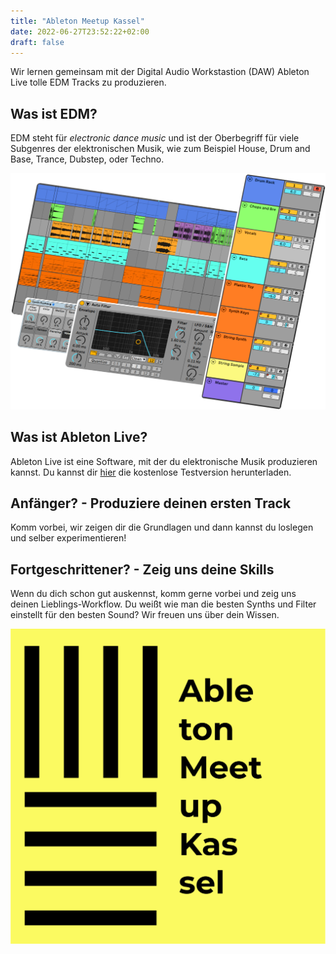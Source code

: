 ```yaml
---
title: "Ableton Meetup Kassel"
date: 2022-06-27T23:52:22+02:00
draft: false
---
```

Wir lernen gemeinsam mit der Digital Audio Workstastion (DAW) Ableton Live tolle EDM Tracks zu produzieren.

## Was ist EDM?
EDM steht für *electronic dance music* und ist der Oberbegriff für viele Subgenres der elektronischen Musik, wie zum Beispiel House, Drum and Base, Trance, Dubstep, oder Techno.

![Live](live.png)

## Was ist Ableton Live?
Ableton Live ist eine Software, mit der du elektronische Musik produzieren kannst. Du kannst dir  [hier](https://www.ableton.com/de/trial/) die kostenlose Testversion herunterladen.

## Anfänger? - Produziere deinen ersten Track 
Komm vorbei, wir zeigen dir die Grundlagen und dann kannst du loslegen und selber experimentieren!

## Fortgeschrittener? - Zeig uns deine Skills
Wenn du dich schon gut auskennst, komm gerne vorbei und zeig uns deinen Lieblings-Workflow. Du weißt wie man die besten Synths und Filter einstellt für den besten Sound? Wir freuen uns über dein Wissen.

![Ableton](ableton.png)

